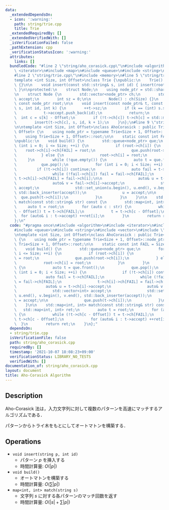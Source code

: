 ```yaml
---
data:
  _extendedDependsOn:
  - icon: ':warning:'
    path: string/trie.cpp
    title: Trie
  _extendedRequiredBy: []
  _extendedVerifiedWith: []
  _isVerificationFailed: false
  _pathExtension: cpp
  _verificationStatusIcon: ':warning:'
  attributes:
    links: []
  bundledCode: "#line 2 \"string/aho_corasick.cpp\"\n#include <algorithm>\n#include\
    \ <iterator>\n#include <map>\n#include <queue>\n#include <string>\n#include <vector>\n\
    #line 2 \"string/trie.cpp\"\n#include <memory>\n#line 5 \"string/trie.cpp\"\n\n\
    template <int Size, int Offset>\nclass Trie {\npublic:\n    Trie() : root(std::make_shared<Node>())\
    \ {}\n\n    void insert(const std::string& s, int id) { insert(root, s, id, 0);\
    \ }\n\nprotected:\n    struct Node;\n    using node_ptr = std::shared_ptr<Node>;\n\
    \n    struct Node {\n        std::vector<node_ptr> ch;\n        std::vector<int>\
    \ accept;\n        int sz = 0;\n\n        Node() : ch(Size) {}\n    };\n\n   \
    \ const node_ptr root;\n\n    void insert(const node_ptr& t, const std::string&\
    \ s, int id, int k) {\n        ++t->sz;\n        if (k == (int) s.size()) {\n\
    \            t->accept.push_back(id);\n            return;\n        }\n      \
    \  int c = s[k] - Offset;\n        if (!t->ch[c]) t->ch[c] = std::make_shared<Node>();\n\
    \        insert(t->ch[c], s, id, k + 1);\n    }\n};\n#line 9 \"string/aho_corasick.cpp\"\
    \n\ntemplate <int Size, int Offset>\nclass AhoCorasick : public Trie<Size + 1,\
    \ Offset> {\n    using node_ptr = typename Trie<Size + 1, Offset>::node_ptr;\n\
    \    using Trie<Size + 1, Offset>::root;\n\n    static const int FAIL = Size;\n\
    \npublic:\n    void build() {\n        std::queue<node_ptr> que;\n        for\
    \ (int i = 0; i <= Size; ++i) {\n            if (root->ch[i]) {\n            \
    \    root->ch[i]->ch[FAIL] = root;\n                que.push(root->ch[i]);\n \
    \           } else {\n                root->ch[i] = root;\n            }\n   \
    \     }\n        while (!que.empty()) {\n            auto t = que.front();\n \
    \           que.pop();\n            for (int i = 0; i < Size; ++i) {\n       \
    \         if (!t->ch[i]) continue;\n                auto fail = t->ch[FAIL];\n\
    \                while (!fail->ch[i]) fail = fail->ch[FAIL];\n               \
    \ t->ch[i]->ch[FAIL] = fail->ch[i];\n\n                auto& u = t->ch[i]->accept;\n\
    \                auto& v = fail->ch[i]->accept;\n                std::vector<int>\
    \ accept;\n                std::set_union(u.begin(), u.end(), v.begin(), v.end(),\
    \ std::back_inserter(accept));\n                u = accept;\n\n              \
    \  que.push(t->ch[i]);\n            }\n        }\n    }\n\n    std::map<int, int>\
    \ match(const std::string& str) const {\n        std::map<int, int> ret;\n   \
    \     auto t = root;\n        for (auto c : str) {\n            while (!t->ch[c\
    \ - Offset]) t = t->ch[FAIL];\n            t = t->ch[c - Offset];\n          \
    \  for (auto& i : t->accept) ++ret[i];\n        }\n        return ret;\n    }\n\
    };\n"
  code: "#pragma once\n#include <algorithm>\n#include <iterator>\n#include <map>\n\
    #include <queue>\n#include <string>\n#include <vector>\n#include \"trie.cpp\"\n\
    \ntemplate <int Size, int Offset>\nclass AhoCorasick : public Trie<Size + 1, Offset>\
    \ {\n    using node_ptr = typename Trie<Size + 1, Offset>::node_ptr;\n    using\
    \ Trie<Size + 1, Offset>::root;\n\n    static const int FAIL = Size;\n\npublic:\n\
    \    void build() {\n        std::queue<node_ptr> que;\n        for (int i = 0;\
    \ i <= Size; ++i) {\n            if (root->ch[i]) {\n                root->ch[i]->ch[FAIL]\
    \ = root;\n                que.push(root->ch[i]);\n            } else {\n    \
    \            root->ch[i] = root;\n            }\n        }\n        while (!que.empty())\
    \ {\n            auto t = que.front();\n            que.pop();\n            for\
    \ (int i = 0; i < Size; ++i) {\n                if (!t->ch[i]) continue;\n   \
    \             auto fail = t->ch[FAIL];\n                while (!fail->ch[i]) fail\
    \ = fail->ch[FAIL];\n                t->ch[i]->ch[FAIL] = fail->ch[i];\n\n   \
    \             auto& u = t->ch[i]->accept;\n                auto& v = fail->ch[i]->accept;\n\
    \                std::vector<int> accept;\n                std::set_union(u.begin(),\
    \ u.end(), v.begin(), v.end(), std::back_inserter(accept));\n                u\
    \ = accept;\n\n                que.push(t->ch[i]);\n            }\n        }\n\
    \    }\n\n    std::map<int, int> match(const std::string& str) const {\n     \
    \   std::map<int, int> ret;\n        auto t = root;\n        for (auto c : str)\
    \ {\n            while (!t->ch[c - Offset]) t = t->ch[FAIL];\n            t =\
    \ t->ch[c - Offset];\n            for (auto& i : t->accept) ++ret[i];\n      \
    \  }\n        return ret;\n    }\n};"
  dependsOn:
  - string/trie.cpp
  isVerificationFile: false
  path: string/aho_corasick.cpp
  requiredBy: []
  timestamp: '2021-10-07 18:08:23+09:00'
  verificationStatus: LIBRARY_NO_TESTS
  verifiedWith: []
documentation_of: string/aho_corasick.cpp
layout: document
title: Aho-Corasick Algorithm
---
```


## Description

Aho-Corasick 法は，入力文字列に対して複数のパターンを高速にマッチするアルゴリズムである．

パターンからトライ木をもとにしてオートマトンを構築する．

## Operations

- `void insert(string p, int id)`
    - パターン $p$ を挿入する
    - 時間計算量: $O(\vert p\vert)$
- `void build()`
    - オートマトンを構築する
    - 時間計算量: $O(\sum \vert p\vert)$
- `map<int, int> match(string s)`
    - 文字列 $s$ に対する各パターンのマッチ回数を返す
    - 時間計算量: $O(\vert s\vert + \sum \vert p\vert)$
